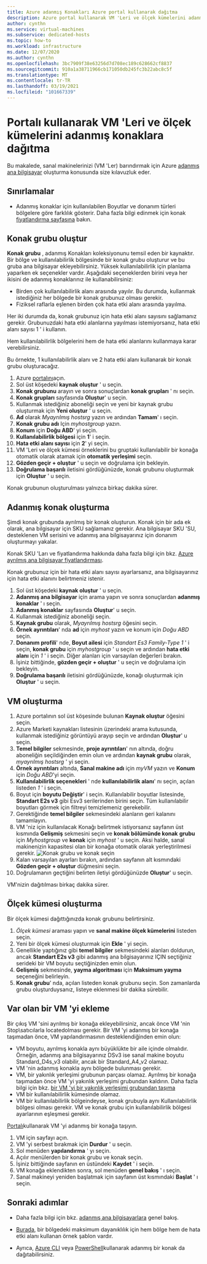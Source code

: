 ```yaml
---
title: Azure adanmış Konakları Azure portal kullanarak dağıtma
description: Azure portal kullanarak VM 'Leri ve ölçek kümelerini adanmış ana bilgisayarlara dağıtın.
author: cynthn
ms.service: virtual-machines
ms.subservice: dedicated-hosts
ms.topic: how-to
ms.workload: infrastructure
ms.date: 12/07/2020
ms.author: cynthn
ms.openlocfilehash: 3bc7909f38e63256d7d708ec189c628662cf8837
ms.sourcegitcommit: 910a1a38711966cb171050db245fc3b22abc8c5f
ms.translationtype: MT
ms.contentlocale: tr-TR
ms.lasthandoff: 03/19/2021
ms.locfileid: "101667339"
---
```

# <a name="deploy-vms-and-scale-sets-to-dedicated-hosts-using-the-portal"></a>Portalı kullanarak VM 'Leri ve ölçek kümelerini adanmış konaklara dağıtma 

Bu makalede, sanal makinelerinizi (VM 'Ler) barındırmak için Azure [adanmış ana bilgisayar](dedicated-hosts.md) oluşturma konusunda size kılavuzluk eder. 


## <a name="limitations"></a>Sınırlamalar

- Adanmış konaklar için kullanılabilen Boyutlar ve donanım türleri bölgelere göre farklılık gösterir. Daha fazla bilgi edinmek için konak [fiyatlandırma sayfasına](https://aka.ms/ADHPricing) bakın.

## <a name="create-a-host-group"></a>Konak grubu oluştur

**Konak grubu** , adanmış Konakları koleksiyonunu temsil eden bir kaynaktır. Bir bölge ve kullanılabilirlik bölgesinde bir konak grubu oluşturur ve bu gruba ana bilgisayar ekleyebilirsiniz. Yüksek kullanılabilirlik için planlama yaparken ek seçenekler vardır. Aşağıdaki seçeneklerden birini veya her ikisini de adanmış konaklarınız ile kullanabilirsiniz: 
- Birden çok kullanılabilirlik alanı arasında yayılır. Bu durumda, kullanmak istediğiniz her bölgede bir konak grubunuz olması gerekir.
- Fiziksel raflarla eşlenen birden çok hata etki alanı arasında yayılma. 
 
Her iki durumda da, konak grubunuz için hata etki alanı sayısını sağlamanız gerekir. Grubunuzdaki hata etki alanlarına yayılması istemiyorsanız, hata etki alanı sayısı 1 ' i kullanın. 

Hem kullanılabilirlik bölgelerini hem de hata etki alanlarını kullanmaya karar verebilirsiniz. 

Bu örnekte, 1 kullanılabilirlik alanı ve 2 hata etki alanı kullanarak bir konak grubu oluşturacağız. 


1. Azure [portalını](https://portal.azure.com)açın. 
1. Sol üst köşedeki **kaynak oluştur** ' u seçin.
1. **Konak grubunu** arayın ve sonra sonuçlardan **konak grupları** ' nı seçin.
1. **Konak grupları** sayfasında **Oluştur**' u seçin.
1. Kullanmak istediğiniz aboneliği seçin ve yeni bir kaynak grubu oluşturmak için **Yeni oluştur** ' u seçin.
1. **Ad** olarak *Myayrılmış hostsrg* yazın ve ardından **Tamam**' ı seçin.
1. **Konak grubu adı** Için *myhostgroup* yazın.
1. **Konum** için **Doğu ABD**' yi seçin.
1. **Kullanılabilirlik bölgesi** için **1**' i seçin.
1. **Hata etki alanı sayısı** için **2**' yi seçin.
1. VM 'Leri ve ölçek kümesi örneklerini bu gruptaki kullanılabilir bir konağa otomatik olarak atamak için **otomatik yerleşimi** seçin.
1. **Gözden geçir + oluştur** ' u seçin ve doğrulama için bekleyin.
1. **Doğrulama başarılı** iletisini gördüğünüzde, konak grubunu oluşturmak için **Oluştur** ' u seçin.

Konak grubunun oluşturulması yalnızca birkaç dakika sürer.


## <a name="create-a-dedicated-host"></a>Adanmış konak oluşturma

Şimdi konak grubunda ayrılmış bir konak oluşturun. Konak için bir ada ek olarak, ana bilgisayar için SKU sağlamanız gerekir. Ana bilgisayar SKU 'SU, desteklenen VM serisini ve adanmış ana bilgisayarınız için donanım oluşturmayı yakalar.

Konak SKU 'Ları ve fiyatlandırma hakkında daha fazla bilgi için bkz. [Azure ayrılmış ana bilgisayar fiyatlandırması](https://aka.ms/ADHPricing).

Konak grubunuz için bir hata etki alanı sayısı ayarlarsanız, ana bilgisayarınız için hata etki alanını belirtmeniz istenir.  

1. Sol üst köşedeki **kaynak oluştur** ' u seçin.
1. **Adanmış ana bilgisayar** için arama yapın ve sonra sonuçlardan **adanmış konaklar** ' ı seçin.
1. **Adanmış konaklar** sayfasında **Oluştur**' u seçin.
1. Kullanmak istediğiniz aboneliği seçin.
1. **Kaynak grubu** olarak, *Myayrılmış hostsrg* öğesini seçin.
1. **Örnek ayrıntıları**' nda **ad** için *myhost* yazın ve konum için *Doğu ABD* seçin.
1. **Donanım profili**' nde, **Boyut ailesi** için *Standart Es3 Family-Type 1* ' i seçin, **konak grubu** için *myhostgroup* ' u seçin ve ardından **hata etki alanı** için *1* ' i seçin. Diğer alanları için varsayılan değerleri bırakın.
1. İşiniz bittiğinde, **gözden geçir + oluştur** ' u seçin ve doğrulama için bekleyin.
1. **Doğrulama başarılı** iletisini gördüğünüzde, konağı oluşturmak için **Oluştur** ' u seçin.

## <a name="create-a-vm"></a>VM oluşturma

1. Azure portalının sol üst köşesinde bulunan **Kaynak oluştur** öğesini seçin.
1. Azure Marketi kaynakları listesinin üzerindeki arama kutusunda, kullanmak istediğiniz görüntüyü arayıp seçin ve ardından **Oluştur**' u seçin.
1. **Temel bilgiler** sekmesinde, **proje ayrıntıları**' nın altında, doğru aboneliğin seçildiğinden emin olun ve ardından **kaynak grubu** olarak, *myayrılmış hostsrg* ' yi seçin. 
1. **Örnek ayrıntıları** altında, **Sanal makine adı** için *myVM* yazın ve **Konum** için *Doğu ABD*'yi seçin.
1. **Kullanılabilirlik seçenekleri** ' nde **kullanılabilirlik alanı**' nı seçin, açılan listeden *1* ' i seçin.
1. Boyut için **boyutu Değiştir**' i seçin. Kullanılabilir boyutlar listesinde, **Standart E2s v3** gibi Esv3 serilerinden birini seçin. Tüm kullanılabilir boyutları görmek için filtreyi temizlemeniz gerekebilir.
1. Gerektiğinde **temel bilgiler** sekmesindeki alanların geri kalanını tamamlayın.
1. VM 'niz için kullanılacak Konağı belirtmek istiyorsanız sayfanın üst kısmında **Gelişmiş** sekmesini seçin ve **konak bölümünde konak** **grubu** için *Myhostgroup* ve **konak** için *myhost* ' u seçin. Aksi halde, sanal makinenizin kapasitesi olan bir konağa otomatik olarak yerleştirilmesi gerekir.
    ![Konak grubu ve konak seçin](./media/dedicated-hosts-portal/advanced.png)
1. Kalan varsayılan ayarları bırakın, ardından sayfanın alt kısmındaki **Gözden geçir + oluştur** düğmesini seçin.
1. Doğrulamanın geçtiğini belirten iletiyi gördüğünüzde **Oluştur**' u seçin.

VM'nizin dağıtılması birkaç dakika sürer.

## <a name="create-a-scale-set"></a>Ölçek kümesi oluşturma 

Bir ölçek kümesi dağıttığınızda konak grubunu belirtirsiniz.

1. *Ölçek kümesi* araması yapın ve **sanal makine ölçek kümelerini** listeden seçin.
1. Yeni bir ölçek kümesi oluşturmak için **Ekle** ' yi seçin.
1. Genellikle yaptığınız gibi **temel bilgiler** sekmesindeki alanları doldurun, ancak **Standart E2s v3** gibi adanmış ana bilgisayarınız IÇIN seçtiğiniz serideki bir VM boyutu seçtiğinizden emin olun.
1. **Gelişmiş** sekmesinde, **yayma algoritması** için **Maksimum yayma** seçeneğini belirleyin.
1. **Konak grubu**' nda, açılan listeden konak grubunu seçin. Son zamanlarda grubu oluşturduysanız, listeye eklenmesi bir dakika sürebilir.

## <a name="add-an-existing-vm"></a>Var olan bir VM 'yi ekleme 

Bir çıkış VM 'sini ayrılmış bir konağa ekleyebilirsiniz, ancak önce VM 'nin Stop\satıcılarla locatedolması gerekir. Bir VM 'yi adanmış bir konağa taşımadan önce, VM yapılandırmasının desteklendiğinden emin olun:

- VM boyutu, ayrılmış konakla aynı büyüklükte bir aile içinde olmalıdır. Örneğin, adanmış ana bilgisayarınız DSv3 ise sanal makine boyutu Standard_D4s_v3 olabilir, ancak bir Standard_A4_v2 olamaz. 
- VM 'nin adanmış konakla aynı bölgede bulunması gerekir.
- VM, bir yakınlık yerleşimi grubunun parçası olamaz. Ayrılmış bir konağa taşımadan önce VM 'yi yakınlık yerleşimi grubundan kaldırın. Daha fazla bilgi için bkz. [bir VM 'yi bir yakınlık yerleşimi grubundan taşıma](./windows/proximity-placement-groups.md#move-an-existing-vm-out-of-a-proximity-placement-group)
- VM bir kullanılabilirlik kümesinde olamaz.
- VM bir kullanılabilirlik bölgeindeyse, konak grubuyla aynı Kullanılabilirlik bölgesi olması gerekir. VM ve konak grubu için kullanılabilirlik bölgesi ayarlarının eşleşmesi gerekir.

[Portalı](https://portal.azure.com)kullanarak VM 'yi adanmış bir konağa taşıyın.

1. VM için sayfayı açın.
1. VM 'yi serbest bırakmak için **Durdur** ' u seçin.
1. Sol menüden **yapılandırma** ' yı seçin.
1. Açılır menülerden bir konak grubu ve konak seçin.
1. İşiniz bittiğinde sayfanın en üstündeki **Kaydet** ' i seçin.
1. VM konağa eklendikten sonra, sol menüden **genel bakış** ' ı seçin.
1. Sanal makineyi yeniden başlatmak için sayfanın üst kısmındaki **Başlat** ' ı seçin.

## <a name="next-steps"></a>Sonraki adımlar

- Daha fazla bilgi için bkz. [adanmış ana bilgisayarlara](dedicated-hosts.md) genel bakış.

- [Burada](https://github.com/Azure/azure-quickstart-templates/blob/master/201-vm-dedicated-hosts/README.md), bir bölgedeki maksimum dayanıklılık için hem bölge hem de hata etki alanı kullanan örnek şablon vardır.

- Ayrıca, [Azure CLI](./linux/dedicated-hosts-cli.md) veya [PowerShell](./windows/dedicated-hosts-powershell.md)kullanarak adanmış bir konak da dağıtabilirsiniz.
